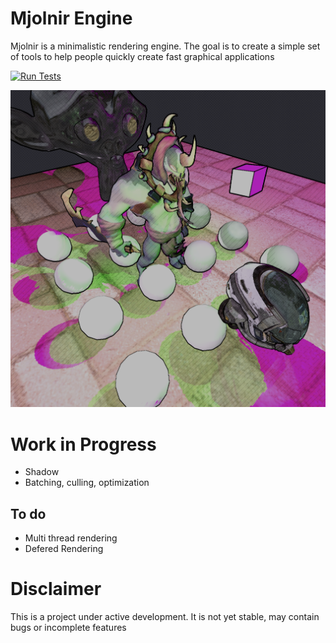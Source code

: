 # Mjolnir Engine

Mjolnir is a minimalistic rendering engine. The goal is to create a simple set of tools to help people quickly create fast graphical applications

[![Run Tests](https://github.com/hucancode/mjolnir/actions/workflows/test.yml/badge.svg)](https://github.com/hucancode/mjolnir/actions/workflows/test.yml)

![](./readme/pbr-cross-hatching.png)

# Work in Progress

- Shadow
- Batching, culling, optimization

## To do

- Multi thread rendering
- Defered Rendering

# Disclaimer

This is a project under active development. It is not yet stable, may contain bugs or incomplete features
